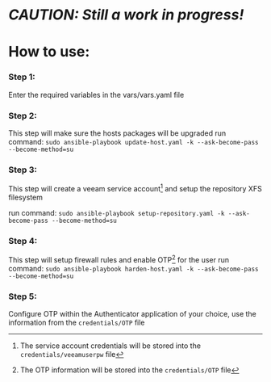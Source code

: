# *CAUTION: Still a work in progress!*

# How to use:
### Step 1:
Enter the required variables in the vars/vars.yaml file

### Step 2:
This step will make sure the hosts packages will be upgraded
run command: `sudo ansible-playbook update-host.yaml -k --ask-become-pass --become-method=su`
### Step 3:
This step will create a veeam service account[^1] and setup the repository XFS filesystem

run command: `sudo ansible-playbook setup-repository.yaml -k --ask-become-pass --become-method=su`
### Step 4:
This step will setup firewall rules and enable OTP[^2] for the user
run command: `sudo ansible-playbook harden-host.yaml -k --ask-become-pass --become-method=su`

### Step 5:
Configure OTP within the Authenticator application of your choice, use the information from the `credentials/OTP` file


[^1]: The service account credentials will be stored into the `credentials/veeamuserpw` file
[^2]: The OTP information will be stored into the `credentials/OTP` file